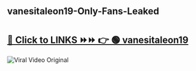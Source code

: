 
 ## vanesitaleon19-Only-Fans-Leaked

# <h2><a href="https://clipsfans.com/vanesitaleon19&ref=git">🔗 Click to LINKS ⏩⏩ 👉 🟢 vanesitaleon19 </a></h2>

<a href="https://clipsfans.com/vanesitaleon19&ref=git" rel="nofollow" data-target="animated-image.originalLink"><img src="https://i.ibb.co.com/xMMVF88/686577567.gif" alt="Viral Video Original" style="max-width: 100%; display: inline-block;" data-target="animated-image.originalImage"></a>
